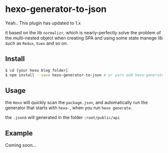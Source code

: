 # hexo-generator-to-json

Yeah.. This plugin has updated to 1.x

it based on the lib `normalizr`, which is nearly-perfectly solve the problem of the multi-nested object when creating SPA and using some state manege lib such as `Redux`, `Vuex` and so on.



## Install

```bash
$ cd [your hexo blog folder]
$ npm install --save hexo-generator-to-json # or yarn add hexo-generator-to-json
```

## Usage
the `Hexo` will quickly scan the `package.json`, and automatically run the generator that starts with `hexo-`, when you run `hexo generate`.

the `.json`s will generated in the folder `:root/public/api`

## Example

Coming soon...